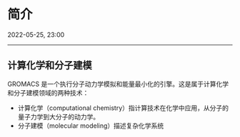 # 简介

2022-05-25, 23:00
***

## 计算化学和分子建模

GROMACS 是一个执行分子动力学模拟和能量最小化的引擎。这是属于计算化学和分子建模领域的两种技术：

- 计算化学（computational chemistry）指计算技术在化学中应用，从分子的量子力学到大分子的动力学。
- 分子建模（molecular modeling）描述复杂化学系统
